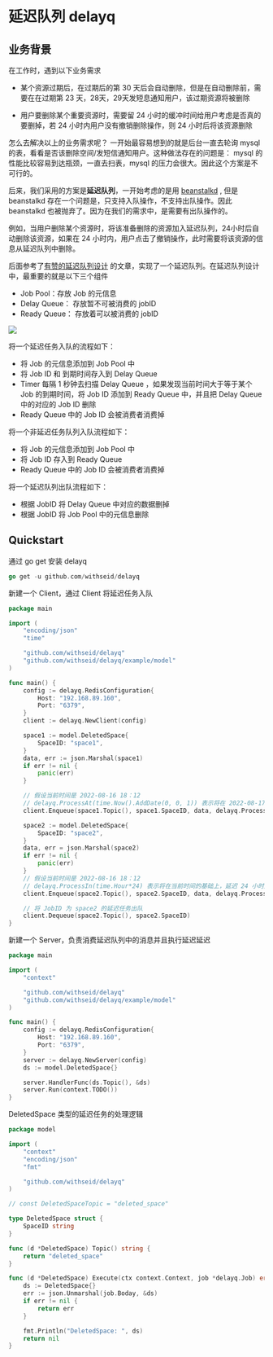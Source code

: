 # 延迟队列 delayq



## 业务背景

在工作时，遇到以下业务需求

- 某个资源过期后，在过期后的第 30 天后会自动删除，但是在自动删除前，需要在在过期第 23 天，28天，29天发短息通知用户，该过期资源将被删除

- 用户要删除某个重要资源时，需要留 24 小时的缓冲时间给用户考虑是否真的要删掉，若 24 小时内用户没有撤销删除操作，则 24 小时后将该资源删除

怎么去解决以上的业务需求呢？ 一开始最容易想到的就是后台一直去轮询 mysql 的表，看看是否该删除空间/发短信通知用户。这种做法存在的问题是： mysql 的性能比较容易到达瓶颈，一直去扫表，mysql 的压力会很大。因此这个方案是不可行的。



后来，我们采用的方案是**延迟队列**，一开始考虑的是用 [beanstalkd](https://github.com/beanstalkd/beanstalkd) , 但是 beanstalkd 存在一个问题是，只支持入队操作，不支持出队操作。因此 beanstalkd 也被抛弃了。因为在我们的需求中，是需要有出队操作的。

例如，当用户删除某个资源时，将该准备删除的资源加入延迟队列，24小时后自动删除该资源，如果在 24 小时内，用户点击了撤销操作，此时需要将该资源的信息从延迟队列中删除。



后面参考了[有赞的延迟队列设计](https://tech.youzan.com/queuing_delay/) 的文章，实现了一个延迟队列。在延迟队列设计中，最重要的就是以下三个组件

- Job Pool：存放 Job 的元信息
- Delay Queue： 存放暂不可被消费的 jobID
- Ready Queue： 存放着可以被消费的 jobID

![](https://s3.bmp.ovh/imgs/2022/08/16/d64403a68669df2f.png)

将一个延迟任务入队的流程如下： 
- 将 Job 的元信息添加到 Job Pool 中
- 将 Job ID 和 到期时间存入到 Delay Queue
- Timer 每隔 1 秒钟去扫描 Delay Queue ，如果发现当前时间大于等于某个 Job 的到期时间，将 Job ID 添加到 Ready Queue 中，并且把 Delay Queue 中的对应的 Job ID 删除
- Ready Queue 中的 Job ID 会被消费者消费掉

将一个非延迟任务队列入队流程如下：
- 将 Job 的元信息添加到 Job Pool 中
- 将 Job ID 存入到 Ready Queue
- Ready Queue 中的 Job ID 会被消费者消费掉

将一个延迟队列出队流程如下：
- 根据 JobID 将 Delay Queue 中对应的数据删掉
- 根据 JobID 将 Job Pool 中的元信息删除

## Quickstart 
通过 go get 安装 delayq 
```go 
go get -u github.com/withseid/delayq
```

新建一个 Client，通过 Client 将延迟任务入队
```go
package main

import (
	"encoding/json"
	"time"

	"github.com/withseid/delayq"
	"github.com/withseid/delayq/example/model"
)

func main() {
	config := delayq.RedisConfiguration{
		Host: "192.168.89.160",
		Port: "6379",
	}
	client := delayq.NewClient(config)

	space1 := model.DeletedSpace{
		SpaceID: "space1",
	}
	data, err := json.Marshal(space1)
	if err != nil {
		panic(err)
	}

	// 假设当前时间是 2022-08-16 18：12
	// delayq.ProcessAt(time.Now().AddDate(0, 0, 1)) 表示将在 2022-08-17 18:12 执行该任务
	client.Enqueue(space1.Topic(), space1.SpaceID, data, delayq.ProcessAt(time.Now().AddDate(0, 0, 1)))

	space2 := model.DeletedSpace{
		SpaceID: "space2",
	}
	data, err = json.Marshal(space2)
	if err != nil {
		panic(err)
	}
	// 假设当前时间是 2022-08-16 18：12
	// delayq.ProcessIn(time.Hour*24) 表示将在当前时间的基础上，延迟 24 小时后执行
	client.Enqueue(space2.Topic(), space2.SpaceID, data, delayq.ProcessIn(time.Hour*24))

	// 将 JobID 为 space2 的延迟任务出队
	client.Dequeue(space2.Topic(), space2.SpaceID)
}

```

新建一个 Server，负责消费延迟队列中的消息并且执行延迟延迟 
``` go
package main

import (
	"context"

	"github.com/withseid/delayq"
	"github.com/withseid/delayq/example/model"
)

func main() {
	config := delayq.RedisConfiguration{
		Host: "192.168.89.160",
		Port: "6379",
	}
	server := delayq.NewServer(config)
	ds := model.DeletedSpace{}

	server.HandlerFunc(ds.Topic(), &ds)
	server.Run(context.TODO())
}
```

DeletedSpace 类型的延迟任务的处理逻辑 
```go
package model

import (
	"context"
	"encoding/json"
	"fmt"

	"github.com/withseid/delayq"
)

// const DeletedSpaceTopic = "deleted_space"

type DeletedSpace struct {
	SpaceID string
}

func (d *DeletedSpace) Topic() string {
	return "deleted_space"
}

func (d *DeletedSpace) Execute(ctx context.Context, job *delayq.Job) error {
	ds := DeletedSpace{}
	err := json.Unmarshal(job.Boday, &ds)
	if err != nil {
		return err
	}

	fmt.Println("DeletedSpace: ", ds)
	return nil
}
```